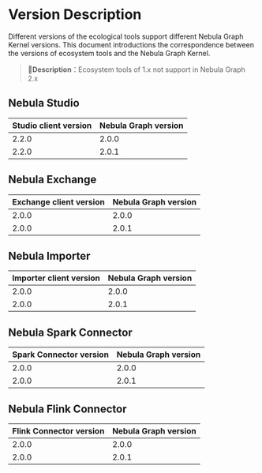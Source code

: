 # Version Description

Different versions of the ecological tools support different Nebula Graph Kernel versions. This document introductions the correspondence between the versions of ecosystem tools and the Nebula Graph Kernel.

>**Description**：Ecosystem tools of 1.x not support in Nebula Graph 2.x

## Nebula Studio

|Studio client version|Nebula Graph version|
|:---|:---|
| 2.2.0 | 2.0.0 |
| 2.2.0 | 2.0.1 |

## Nebula Exchange

|Exchange client version|Nebula Graph version|
|:---|:---|
| 2.0.0 | 2.0.0 |
| 2.0.0 | 2.0.1 |

## Nebula Importer

|Importer client version|Nebula Graph version|
|:---|:---|
| 2.0.0 | 2.0.0 |
| 2.0.0 | 2.0.1 |

## Nebula Spark Connector

|Spark Connector version|Nebula Graph version|
|:---|:---|
| 2.0.0 | 2.0.0 |
| 2.0.0 | 2.0.1 |

## Nebula Flink Connector

|Flink Connector version|Nebula Graph version|
|:---|:---|
| 2.0.0 | 2.0.0 |
| 2.0.0 | 2.0.1 |